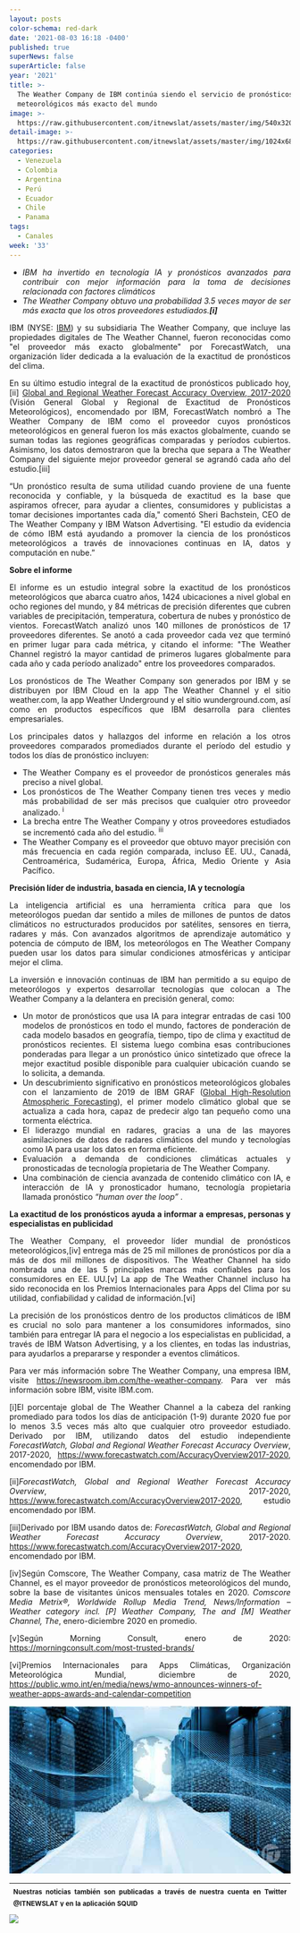 ```yaml
---
layout: posts
color-schema: red-dark
date: '2021-08-03 16:18 -0400'
published: true
superNews: false
superArticle: false
year: '2021'
title: >-
  The Weather Company de IBM continúa siendo el servicio de pronósticos
  meteorológicos más exacto del mundo
image: >-
  https://raw.githubusercontent.com/itnewslat/assets/master/img/540x320/Clima-Data-Center-p.jpg
detail-image: >-
  https://raw.githubusercontent.com/itnewslat/assets/master/img/1024x680/Clima-Data-Center-g.jpg
categories:
  - Venezuela
  - Colombia
  - Argentina
  - Perú
  - Ecuador
  - Chile
  - Panama
tags:
  - Canales
week: '33'
---
```

<ul style="list-style-type: disc; text-align: justify;">
	<li><em>IBM ha invertido en tecnología IA y pronósticos avanzados para contribuir con mejor información para la toma de decisiones relacionada con factores climáticos </em></li>
	<li><em>The Weather Company obtuvo una probabilidad 3.5 veces mayor de ser más exacta que los otros proveedores estudiados.<strong>[i]</strong></em></li>
</ul>
<p style="text-align: justify;">IBM (NYSE: <a href="http://www.ibm.com/investor/">IBM</a>) y su subsidiaria The Weather Company, que incluye las propiedades digitales de The Weather Channel, fueron reconocidas como "el proveedor más exacto globalmente" por ForecastWatch, una organización líder dedicada a la evaluación de la exactitud de pronósticos del clima.</p>
<p style="text-align: justify;">En su último estudio integral de la exactitud de pronósticos publicado hoy,[ii] <a href="https://www.forecastwatch.com/AccuracyOverview2017-2020">Global and Regional Weather Forecast Accuracy Overview, 2017-2020</a> (Visión General Global y Regional de Exactitud de Pronósticos Meteorológicos), encomendado por IBM, ForecastWatch nombró a The Weather Company de IBM como el proveedor cuyos pronósticos meteorológicos en general fueron los más exactos globalmente, cuando se suman todas las regiones geográficas comparadas y períodos cubiertos. Asimismo, los datos demostraron que la brecha que separa a The Weather Company del siguiente mejor proveedor general se agrandó cada año del estudio.[iii]</p>
<p style="text-align: justify;">“Un pronóstico resulta de suma utilidad cuando proviene de una fuente reconocida y confiable, y la búsqueda de exactitud es la base que aspiramos ofrecer, para ayudar a clientes, consumidores y publicistas a tomar decisiones importantes cada día," comentó Sheri Bachstein, CEO de The Weather Company y IBM Watson Advertising. "El estudio da evidencia de cómo IBM está ayudando a promover la ciencia de los pronósticos meteorológicos a través de innovaciones continuas en IA, datos y computación en nube.”</p>
<p style="text-align: justify;"><strong>Sobre el informe</strong></p>
<p style="text-align: justify;">El informe es un estudio integral sobre la exactitud de los pronósticos meteorológicos que abarca cuatro años, 1424 ubicaciones a nivel global en ocho regiones del mundo, y 84 métricas de precisión diferentes que cubren variables de precipitación, temperatura, cobertura de nubes y pronóstico de vientos. ForecastWatch analizó unos 140 millones de pronósticos de 17 proveedores diferentes. Se anotó a cada proveedor cada vez que terminó en primer lugar para cada métrica, y citando el informe: "The Weather Channel registró la mayor cantidad de primeros lugares globalmente para cada año y cada período analizado" entre los proveedores comparados.</p>
<p style="text-align: justify;">Los pronósticos de The Weather Company son generados por IBM y se distribuyen por IBM Cloud en la app The Weather Channel y el sitio weather.com, la app Weather Underground y el sitio wunderground.com, así como en productos específicos que IBM desarrolla para clientes empresariales.</p>
<p style="text-align: justify;">Los principales datos y hallazgos del informe en relación a los otros proveedores comparados promediados durante el período del estudio y todos los días de pronóstico incluyen:</p>

<ul style="text-align: justify;">
	<li>The Weather Company es el proveedor de pronósticos generales más preciso a nivel global.</li>
	<li>Los pronósticos de The Weather Company tienen tres veces y medio más probabilidad de ser más precisos que cualquier otro proveedor analizado. <sup>i</sup></li>
	<li>La brecha entre The Weather Company y otros proveedores estudiados se incrementó cada año del estudio. <sup>iii</sup></li>
	<li>The Weather Company es el proveedor que obtuvo mayor precisión con más frecuencia en cada región comparada, incluso EE. UU., Canadá, Centroamérica, Sudamérica, Europa, África, Medio Oriente y Asia Pacífico.</li>
</ul>
<p style="text-align: justify;"><strong>Precisión líder de industria, basada en ciencia, IA y tecnología</strong></p>
<p style="text-align: justify;">La inteligencia artificial es una herramienta crítica para que los meteorólogos puedan dar sentido a miles de millones de puntos de datos climáticos no estructurados producidos por satélites, sensores en tierra, radares y más. Con avanzados algoritmos de aprendizaje automático y potencia de cómputo de IBM, los meteorólogos en The Weather Company pueden usar los datos para simular condiciones atmosféricas y anticipar mejor el clima.</p>
<p style="text-align: justify;">La inversión e innovación continuas de IBM han permitido a su equipo de meteorólogos y expertos desarrollar tecnologías que colocan a The Weather Company a la delantera en precisión general, como:</p>

<ul style="text-align: justify;">
	<li>Un motor de pronósticos que usa IA para integrar entradas de casi 100 modelos de pronósticos en todo el mundo, factores de ponderación de cada modelo basados en geografía, tiempo, tipo de clima y exactitud de pronósticos recientes. El sistema luego combina esas contribuciones ponderadas para llegar a un pronóstico único sintetizado que ofrece la mejor exactitud posible disponible para cualquier ubicación cuando se lo solicita, a demanda.</li>
	<li>Un descubrimiento significativo en pronósticos meteorológicos globales con el lanzamiento de 2019 de IBM GRAF (<a href="https://newsroom.ibm.com/2019-11-14-IBM-Makes-Higher-Quality-Weather-Forecasts-Available-Worldwide">Global High-Resolution Atmospheric Forecasting</a>), el primer modelo climático global que se actualiza a cada hora, capaz de predecir algo tan pequeño como una tormenta eléctrica.</li>
	<li>El liderazgo mundial en radares, gracias a una de las mayores asimilaciones de datos de radares climáticos del mundo y tecnologías como IA para usar los datos en forma eficiente.</li>
	<li>Evaluación a demanda de condiciones climáticas actuales y pronosticadas de tecnología propietaria de The Weather Company.</li>
	<li>Una combinación de ciencia avanzada de contenido climático con IA, e interacción de IA y pronosticador humano, tecnología propietaria llamada pronóstico <em>“human over the loop”</em> .</li>
</ul>
<p style="text-align: justify;"><strong>La exactitud de los pronósticos ayuda a informar a empresas, personas y especialistas en publicidad</strong></p>
<p style="text-align: justify;">The Weather Company, el proveedor líder mundial de pronósticos meteorológicos,[iv] entrega más de 25 mil millones de pronósticos por día a más de dos mil millones de dispositivos. The Weather Channel ha sido nombrada una de las 5 principales marcas más confiables para los consumidores en EE. UU.[v] La app de The Weather Channel incluso ha sido reconocida en los Premios Internacionales para Apps del Clima por su utilidad, confiabilidad y calidad de información.[vi]</p>
<p style="text-align: justify;">La precisión de los pronósticos dentro de los productos climáticos de IBM es crucial no solo para mantener a los consumidores informados, sino también para entregar IA para el negocio a los especialistas en publicidad, a través de IBM Watson Advertising, y a los clientes, en todas las industrias, para ayudarlos a prepararse y responder a eventos climáticos.</p>
<p style="text-align: justify;">Para ver más información sobre The Weather Company, una empresa IBM, visite <a href="https://c212.net/c/link/?t=0&amp;l=en&amp;o=2341074-1&amp;h=1075939410&amp;u=https%3A%2F%2Fnewsroom.ibm.com%2Fthe-weather-company&amp;a=https%3A%2F%2Fnewsroom.ibm.com%2Fthe-weather-company">https://newsroom.ibm.com/the-weather-company</a>. Para ver más información sobre IBM, visite IBM.com.</p>
<p style="text-align: justify;">[i]El porcentaje global de The Weather Channel a la cabeza del ranking promediado para todos los días de anticipación (1-9) durante 2020 fue por lo menos 3.5 veces más alto que cualquier otro proveedor estudiado. Derivado por IBM, utilizando datos del estudio independiente <em>ForecastWatch, Global and Regional Weather Forecast Accuracy Overview</em>, 2017-2020, <a href="https://urldefense.proofpoint.com/v2/url?u=https-3A__www.forecastwatch.com_AccuracyOverview2017-2D2020&amp;d=DwMFaQ&amp;c=jf_iaSHvJObTbx-siA1ZOg&amp;r=z0l0WM-lnSgEU843bySWkA4WjQYhQGbsCxzRDlyDi2g&amp;m=ZQ5e6RY5zYhYM1t6Oox6VvXuTrLiGnJB4jtUJWLJt_c&amp;s=nh5fxn6Dez1dqJ7fUaJF-FE_8Lp0qh6Utu2FvMjJQ9A&amp;e=">https://www.forecastwatch.com/AccuracyOverview2017-2020</a>, encomendado por IBM.</p>
<p style="text-align: justify;">[ii]<em>F</em><em>orecastWatch, Global and Regional Weather Forecast Accuracy Overview</em>, 2017-2020, <a href="https://urldefense.proofpoint.com/v2/url?u=https-3A__www.forecastwatch.com_AccuracyOverview2017-2D2020&amp;d=DwMFaQ&amp;c=jf_iaSHvJObTbx-siA1ZOg&amp;r=z0l0WM-lnSgEU843bySWkA4WjQYhQGbsCxzRDlyDi2g&amp;m=ZQ5e6RY5zYhYM1t6Oox6VvXuTrLiGnJB4jtUJWLJt_c&amp;s=nh5fxn6Dez1dqJ7fUaJF-FE_8Lp0qh6Utu2FvMjJQ9A&amp;e=">https://www.forecastwatch.com/AccuracyOverview2017-2020</a>, estudio encomendado por IBM.</p>
<p style="text-align: justify;">[iii]Derivado por IBM usando datos de: <em>ForecastWatch, Global and Regional Weather Forecast Accuracy Overview</em>, 2017-2020. <a href="https://urldefense.proofpoint.com/v2/url?u=https-3A__www.forecastwatch.com_AccuracyOverview2017-2D2020&amp;d=DwMFaQ&amp;c=jf_iaSHvJObTbx-siA1ZOg&amp;r=z0l0WM-lnSgEU843bySWkA4WjQYhQGbsCxzRDlyDi2g&amp;m=ZQ5e6RY5zYhYM1t6Oox6VvXuTrLiGnJB4jtUJWLJt_c&amp;s=nh5fxn6Dez1dqJ7fUaJF-FE_8Lp0qh6Utu2FvMjJQ9A&amp;e=">https://www.forecastwatch.com/AccuracyOverview2017-2020</a>, encomendado por IBM.</p>
<p style="text-align: justify;">[iv]Según Comscore, The Weather Company, casa matriz de The Weather Channel, es el mayor proveedor de pronósticos meteorológicos del mundo, sobre la base de visitantes únicos mensuales totales en 2020.<em> Comscore Media Metrix®, Worldwide Rollup Media Trend, News/Information – Weather category incl. [P] Weather Company, The and [M] Weather Channel, The</em>, enero-diciembre 2020 en promedio.</p>
<p style="text-align: justify;">[v]Según Morning Consult, enero de 2020: <a href="https://morningconsult.com/most-trusted-brands/">https://morningconsult.com/most-trusted-brands/</a></p>
<p style="text-align: justify;">[vi]Premios Internacionales para Apps Climáticas, Organización Meteorológica Mundial, diciembre de 2020, <a href="https://public.wmo.int/en/media/news/wmo-announces-winners-of-weather-apps-awards-and-calendar-competition">https://public.wmo.int/en/media/news/wmo-announces-winners-of-weather-apps-awards-and-calendar-competition</a></p>

![](https://raw.githubusercontent.com/itnewslat/assets/master/img/540x320/Clima-Data-Center-p.jpg)

<table style="height: 42px;" width="569">
<tbody>
<tr>
<td style="text-align: justify;"><sub><strong>Nuestras noticias también son publicadas a través de nuestra cuenta en Twitter <a href="https://twitter.com/itnewslat?lang=es">@ITNEWSLAT</a> y en la aplicación <a href="https://squidapp.co/en/">SQUID</a></strong></sub></td>
</tr>
</tbody>
</table>

<img src="https://tracker.metricool.com/c3po.jpg?hash=56f88a41e39ab42c063cc51676587a04"/>
